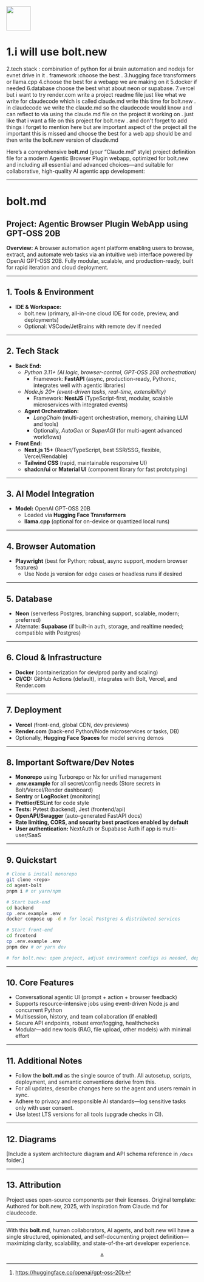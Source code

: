 <img src="https://r2cdn.perplexity.ai/pplx-full-logo-primary-dark%402x.png" style="height:64px;margin-right:32px"/>

# 1.i will use bolt.new

2.tech stack :
combination of python for ai brain automation and nodejs for evnet drive in it .
framework :choose the best .
3.hugging face transformers or llama.cpp
4.choose the best for a webapp we are making on it
5.docker if needed
6.database choose the best what about neon or supabase.
7.vercel but i want to try render.com
write a project readme file just like what we write for claudecode which is called claude.md write this time for bolt.new . in claudecode we write the claude.md so the claudecode would know and can reflect to via using the claude.md file on the project it working on . just like that i want a file on this project for bolt.new . and don't forget to add things i forget to mention here but are important aspect of the project all the important this is missed and choose the best for a web app should
be and then write the bolt.new version of claude.md

Here’s a comprehensive **bolt.md** (your “Claude.md” style) project definition file for a modern Agentic Browser Plugin webapp, optimized for bolt.new and including all essential and advanced choices—and suitable for collaborative, high-quality AI agentic app development:

***

# bolt.md

## Project: Agentic Browser Plugin WebApp using GPT-OSS 20B

**Overview:**
A browser automation agent platform enabling users to browse, extract, and automate web tasks via an intuitive web interface powered by OpenAI GPT-OSS 20B. Fully modular, scalable, and production-ready, built for rapid iteration and cloud deployment.

***

## 1. Tools \& Environment

- **IDE \& Workspace:**
    - bolt.new (primary, all-in-one cloud IDE for code, preview, and deployments)
    - Optional: VSCode/JetBrains with remote dev if needed

***

## 2. Tech Stack

- **Back End:**
    - *Python 3.11+ (AI logic, browser-control, GPT-OSS 20B orchestration)*
        - Framework: **FastAPI** (async, production-ready, Pythonic, integrates well with agentic libraries)
    - *Node.js 20+ (event-driven tasks, real-time, extensibility)*
        - Framework: **NestJS** (TypeScript-first, modular, scalable microservices with integrated events)
    - **Agent Orchestration:**
        - *LangChain* (multi-agent orchestration, memory, chaining LLM and tools)
        - Optionally, *AutoGen* or *SuperAGI* (for multi-agent advanced workflows)
- **Front End:**
    - **Next.js 15+** (React/TypeScript, best SSR/SSG, flexible, Vercel/Rendable)
    - **Tailwind CSS** (rapid, maintainable responsive UI)
    - **shadcn/ui** or **Material UI** (component library for fast prototyping)

***

## 3. AI Model Integration

- **Model:** OpenAI GPT-OSS 20B
    - Loaded via **Hugging Face Transformers**
    - **llama.cpp** (optional for on-device or quantized local runs)

***

## 4. Browser Automation

- **Playwright** (best for Python; robust, async support, modern browser features)
    - Use Node.js version for edge cases or headless runs if desired

***

## 5. Database

- **Neon** (serverless Postgres, branching support, scalable, modern; preferred)
- Alternate: **Supabase** (if built-in auth, storage, and realtime needed; compatible with Postgres)

***

## 6. Cloud \& Infrastructure

- **Docker** (containerization for dev/prod parity and scaling)
- **CI/CD:** GitHub Actions (default), integrates with Bolt, Vercel, and Render.com

***

## 7. Deployment

- **Vercel** (front-end, global CDN, dev previews)
- **Render.com** (back-end Python/Node microservices or tasks, DB)
- Optionally, **Hugging Face Spaces** for model serving demos

***

## 8. Important Software/Dev Notes

- **Monorepo** using Turborepo or Nx for unified management
- **.env.example** for all secret/config needs (Store secrets in Bolt/Vercel/Render dashboard)
- **Sentry** or **LogRocket** (monitoring)
- **Prettier/ESLint** for code style
- **Tests:** Pytest (backend), Jest (frontend/api)
- **OpenAPI/Swagger** (auto-generated FastAPI docs)
- **Rate limiting, CORS, and security best practices enabled by default**
- **User authentication:** NextAuth or Supabase Auth if app is multi-user/SaaS

***

## 9. Quickstart

```bash
# Clone & install monorepo
git clone <repo>
cd agent-bolt
pnpm i # or yarn/npm

# Start back-end
cd backend
cp .env.example .env
docker compose up -d # for local Postgres & distributed services

# Start front-end
cd frontend
cp .env.example .env
pnpm dev # or yarn dev

# for bolt.new: open project, adjust environment configs as needed, deploy previews
```


***

## 10. Core Features

- Conversational agentic UI (prompt + action + browser feedback)
- Supports resource-intensive jobs using event-driven Node.js and concurrent Python
- Multisession, history, and team collaboration (if enabled)
- Secure API endpoints, robust error/logging, healthchecks
- Modular—add new tools (RAG, file upload, other models) with minimal effort

***

## 11. Additional Notes

- Follow the **bolt.md** as the single source of truth. All autosetup, scripts, deployment, and semantic conventions derive from this.
- For all updates, describe changes here so the agent and users remain in sync.
- Adhere to privacy and responsible AI standards—log sensitive tasks only with user consent.
- Use latest LTS versions for all tools (upgrade checks in CI).

***

## 12. Diagrams

[Include a system architecture diagram and API schema reference in `/docs` folder.]

***

## 13. Attribution

Project uses open-source components per their licenses.
Original template: Authored for bolt.new, 2025, with inspiration from Claude.md for claudecode.

***

With this **bolt.md**, human collaborators, AI agents, and bolt.new will have a single structured, opinionated, and self-documenting project definition—maximizing clarity, scalability, and state-of-the-art developer experience.
<span style="display:none">[^1]</span>

<div style="text-align: center">⁂</div>

[^1]: https://huggingface.co/openai/gpt-oss-20b

